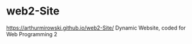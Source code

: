 # web2-Site
https://arthurmirowski.github.io/web2-Site/
Dynamic Website, coded for Web Programming 2
